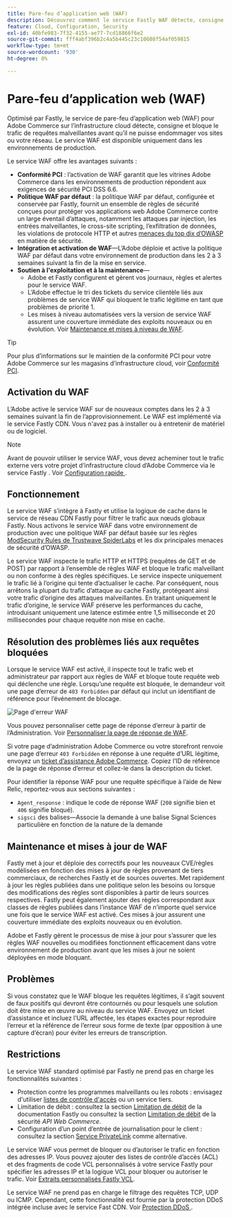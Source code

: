 ```yaml
---
title: Pare-feu d’application web (WAF)
description: Découvrez comment le service Fastly WAF détecte, consigne et bloque le trafic de requêtes malveillantes avant qu’il ne puisse endommager le réseau ou les sites Adobe Commerce.
feature: Cloud, Configuration, Security
exl-id: 40bfe983-7f32-4155-ae77-7cd18866f6e2
source-git-commit: fff4abf396b2c4a5b445c23c10608f54af059815
workflow-type: tm+mt
source-wordcount: '930'
ht-degree: 0%

---
```


# Pare-feu d’application web (WAF)

Optimisé par Fastly, le service de pare-feu d’application web (WAF) pour Adobe Commerce sur l’infrastructure cloud détecte, consigne et bloque le trafic de requêtes malveillantes avant qu’il ne puisse endommager vos sites ou votre réseau. Le service WAF est disponible uniquement dans les environnements de production.

Le service WAF offre les avantages suivants :

- **Conformité PCI** : l’activation de WAF garantit que les vitrines Adobe Commerce dans les environnements de production répondent aux exigences de sécurité PCI DSS 6.6.
- **Politique WAF par défaut** : la politique WAF par défaut, configurée et conservée par Fastly, fournit un ensemble de règles de sécurité conçues pour protéger vos applications web Adobe Commerce contre un large éventail d’attaques, notamment les attaques par injection, les entrées malveillantes, le cross-site scripting, l’exfiltration de données, les violations de protocole HTTP et autres [menaces du top dix d’OWASP](https://owasp.org/www-project-top-ten/) en matière de sécurité.
- **Intégration et activation de WAF**—L’Adobe déploie et active la politique WAF par défaut dans votre environnement de production dans les 2 à 3 semaines suivant la fin de la mise en service.
- **Soutien à l&#39;exploitation et à la maintenance**—
   - Adobe et Fastly configurent et gèrent vos journaux, règles et alertes pour le service WAF.
   - L’Adobe effectue le tri des tickets du service clientèle liés aux problèmes de service WAF qui bloquent le trafic légitime en tant que problèmes de priorité 1.
   - Les mises à niveau automatisées vers la version de service WAF assurent une couverture immédiate des exploits nouveaux ou en évolution. Voir [Maintenance et mises à niveau de WAF](#waf-maintenance-and-updates).

>[!TIP]
>
>Pour plus d’informations sur le maintien de la conformité PCI pour votre Adobe Commerce sur les magasins d’infrastructure cloud, voir [Conformité PCI](https://business.adobe.com/products/magento/pci-compliance.html).

## Activation du WAF

L’Adobe active le service WAF sur de nouveaux comptes dans les 2 à 3 semaines suivant la fin de l’approvisionnement. Le WAF est implémenté via le service Fastly CDN. Vous n&#39;avez pas à installer ou à entretenir de matériel ou de logiciel.

>[!NOTE]
>
>Avant de pouvoir utiliser le service WAF, vous devez acheminer tout le trafic externe vers votre projet d’infrastructure cloud d’Adobe Commerce via le service Fastly . Voir [ Configuration rapide ](fastly-configuration.md).

## Fonctionnement

Le service WAF s’intègre à Fastly et utilise la logique de cache dans le service de réseau CDN Fastly pour filtrer le trafic aux nœuds globaux Fastly. Nous activons le service WAF dans votre environnement de production avec une politique WAF par défaut basée sur les règles [ModSecurity Rules de Trustwave SpiderLabs](https://github.com/owasp-modsecurity/ModSecurity) et les dix principales menaces de sécurité d’OWASP.

Le service WAF inspecte le trafic HTTP et HTTPS (requêtes de GET et de POST) par rapport à l’ensemble de règles WAF et bloque le trafic malveillant ou non conforme à des règles spécifiques. Le service inspecte uniquement le trafic lié à l’origine qui tente d’actualiser le cache. Par conséquent, nous arrêtons la plupart du trafic d’attaque au cache Fastly, protégeant ainsi votre trafic d’origine des attaques malveillantes. En traitant uniquement le trafic d’origine, le service WAF préserve les performances du cache, introduisant uniquement une latence estimée entre 1,5 milliseconde et 20 millisecondes pour chaque requête non mise en cache.

## Résolution des problèmes liés aux requêtes bloquées

Lorsque le service WAF est activé, il inspecte tout le trafic web et administrateur par rapport aux règles de WAF et bloque toute requête web qui déclenche une règle. Lorsqu’une requête est bloquée, le demandeur voit une page d’erreur de `403 Forbidden` par défaut qui inclut un identifiant de référence pour l’événement de blocage.

![Page d&#39;erreur WAF](../../assets/cdn/fastly-waf-403-error.png)

Vous pouvez personnaliser cette page de réponse d’erreur à partir de l’Administration. Voir [Personnaliser la page de réponse de WAF](fastly-custom-response.md#customize-the-waf-error-page).

Si votre page d’administration Adobe Commerce ou votre storefront renvoie une page d’erreur `403 Forbidden` en réponse à une requête d’URL légitime, envoyez un [ticket d’assistance Adobe Commerce](https://experienceleague.adobe.com/docs/commerce-knowledge-base/kb/help-center-guide/magento-help-center-user-guide.html#submit-ticket). Copiez l’ID de référence de la page de réponse d’erreur et collez-le dans la description du ticket.

Pour identifier la réponse WAF pour une requête spécifique à l’aide de New Relic, reportez-vous aux sections suivantes :

- `Agent_response` : indique le code de réponse WAF (`200` signifie bien et `406` signifie bloqué).
- `sigsci` des balises—Associe la demande à une balise Signal Sciences particulière en fonction de la nature de la demande

## Maintenance et mises à jour de WAF

Fastly met à jour et déploie des correctifs pour les nouveaux CVE/règles modélisées en fonction des mises à jour de règles provenant de tiers commerciaux, de recherches Fastly et de sources ouvertes. Met rapidement à jour les règles publiées dans une politique selon les besoins ou lorsque des modifications des règles sont disponibles à partir de leurs sources respectives. Fastly peut également ajouter des règles correspondant aux classes de règles publiées dans l’instance WAF de n’importe quel service une fois que le service WAF est activé. Ces mises à jour assurent une couverture immédiate des exploits nouveaux ou en évolution.

Adobe et Fastly gèrent le processus de mise à jour pour s’assurer que les règles WAF nouvelles ou modifiées fonctionnent efficacement dans votre environnement de production avant que les mises à jour ne soient déployées en mode bloquant.

## Problèmes

Si vous constatez que le WAF bloque les requêtes légitimes, il s’agit souvent de faux positifs qui devront être contournés ou pour lesquels une solution doit être mise en œuvre au niveau du service WAF. Envoyez un ticket d’assistance et incluez l’URL affectée, les étapes exactes pour reproduire l’erreur et la référence de l’erreur sous forme de texte (par opposition à une capture d’écran) pour éviter les erreurs de transcription.

## Restrictions

Le service WAF standard optimisé par Fastly ne prend pas en charge les fonctionnalités suivantes :

- Protection contre les programmes malveillants ou les robots : envisagez d&#39;utiliser [listes de contrôle d&#39;accès](./fastly-vcl-allowlist.md) ou un service tiers.
- Limitation de débit : consultez la section [Limitation de débit](https://github.com/fastly/fastly-magento2/blob/master/Documentation/Guides/RATE-LIMITING.md) de la documentation Fastly ou consultez la section [Limitation de débit](https://developer.adobe.com/commerce/webapi/get-started/rate-limiting/) de la sécurité _API Web Commerce_.
- Configuration d’un point d’entrée de journalisation pour le client : consultez la section [Service PrivateLink](../development/privatelink-service.md) comme alternative.

Le service WAF vous permet de bloquer ou d’autoriser le trafic en fonction des adresses IP. Vous pouvez ajouter des listes de contrôle d’accès (ACL) et des fragments de code VCL personnalisés à votre service Fastly pour spécifier les adresses IP et la logique VCL pour bloquer ou autoriser le trafic. Voir [Extraits personnalisés Fastly VCL](fastly-vcl-custom-snippets.md).

Le service WAF ne prend pas en charge le filtrage des requêtes TCP, UDP ou ICMP. Cependant, cette fonctionnalité est fournie par la protection DDoS intégrée incluse avec le service Fast CDN. Voir [ Protection DDoS ](fastly.md#ddos-protection).
